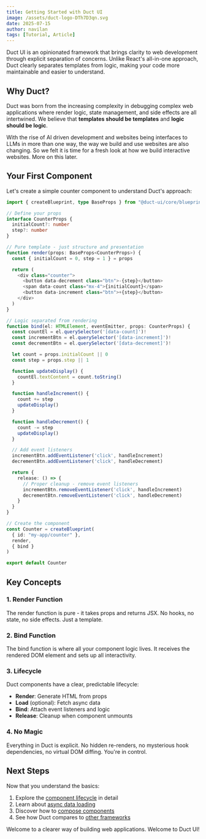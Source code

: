 ```yaml
---
title: Getting Started with Duct UI
image: /assets/duct-logo-DTh7D3qn.svg
date: 2025-07-15
author: navilan
tags: [Tutorial, Article]
---
```


Duct UI is an opinionated framework that brings clarity to web development through explicit separation of concerns. Unlike React's all-in-one approach, Duct clearly separates templates from logic, making your code more maintainable and easier to understand.

## Why Duct?

Duct was born from the increasing complexity in debugging complex web applications where render logic, state management, and side effects are all intertwined. We believe that **templates should be templates** and **logic should be logic**.

With the rise of AI driven development and websites being interfaces to LLMs in more than
one way, the way we build and use websites are also changing. So we felt it is time for a
fresh look at how we build interactive websites. More on this later.

## Your First Component

Let's create a simple counter component to understand Duct's approach:

```typescript
import { createBlueprint, type BaseProps } from "@duct-ui/core/blueprint"

// Define your props
interface CounterProps {
  initialCount?: number
  step?: number
}

// Pure template - just structure and presentation
function render(props: BaseProps<CounterProps>) {
  const { initialCount = 0, step = 1 } = props

  return (
    <div class="counter">
      <button data-decrement class="btn">-{step}</button>
      <span data-count class="mx-4">{initialCount}</span>
      <button data-increment class="btn">+{step}</button>
    </div>
  )
}

// Logic separated from rendering
function bind(el: HTMLElement, eventEmitter, props: CounterProps) {
  const countEl = el.querySelector('[data-count]')!
  const incrementBtn = el.querySelector('[data-increment]')!
  const decrementBtn = el.querySelector('[data-decrement]')!

  let count = props.initialCount || 0
  const step = props.step || 1

  function updateDisplay() {
    countEl.textContent = count.toString()
  }

  function handleIncrement() {
    count += step
    updateDisplay()
  }

  function handleDecrement() {
    count -= step
    updateDisplay()
  }

  // Add event listeners
  incrementBtn.addEventListener('click', handleIncrement)
  decrementBtn.addEventListener('click', handleDecrement)

  return {
    release: () => {
      // Proper cleanup - remove event listeners
      incrementBtn.removeEventListener('click', handleIncrement)
      decrementBtn.removeEventListener('click', handleDecrement)
    }
  }
}

// Create the component
const Counter = createBlueprint(
  { id: "my-app/counter" },
  render,
  { bind }
)

export default Counter
```

## Key Concepts

### 1. **Render Function**
The render function is pure - it takes props and returns JSX. No hooks, no state, no side effects. Just a template.

### 2. **Bind Function**
The bind function is where all your component logic lives. It receives the rendered DOM element and sets up all interactivity.

### 3. **Lifecycle**
Duct components have a clear, predictable lifecycle:
- **Render**: Generate HTML from props
- **Load** (optional): Fetch async data
- **Bind**: Attach event listeners and logic
- **Release**: Cleanup when component unmounts

### 4. **No Magic**
Everything in Duct is explicit. No hidden re-renders, no mysterious hook dependencies, no virtual DOM diffing. You're in control.

## Next Steps

Now that you understand the basics:

1. Explore the [component lifecycle](/docs/building) in detail
2. Learn about [async data loading](/docs/building#async-loading)
3. Discover how to [compose components](/docs/composition)
4. See how Duct compares to [other frameworks](/docs/comparison)

Welcome to a clearer way of building web applications. Welcome to Duct UI!